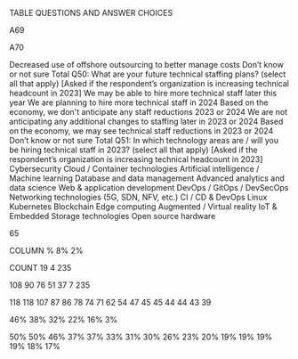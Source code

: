 TABLE QUESTIONS AND ANSWER CHOICES


A69


A70


Decreased use of offshore outsourcing to better manage costs
Don’t know or not sure
Total
Q50: What are your future technical staffing plans? (select all that apply) [Asked if the 
respondent’s organization is increasing technical headcount in 2023]
We may be able to hire more technical staff later this year
We are planning to hire more technical staff in 2024
Based on the economy, we don't anticipate any staff reductions 2023 or 2024
We are not anticipating any additional changes to staffing later in 2023 or 2024
Based on the economy, we may see technical staff reductions in 2023 or 2024
Don’t know or not sure
Total
Q51: In which technology areas are / will you be hiring technical staff in 2023? (select all that apply) 
[Asked if the respondent’s organization is increasing technical headcount in 2023]
Cybersecurity
Cloud / Container technologies
Artificial intelligence / Machine learning
Database and data management
Advanced analytics and data science
Web & application development
DevOps / GitOps / DevSecOps
Networking technologies (5G, SDN, NFV, etc.)
CI / CD & DevOps
Linux
Kubernetes
Blockchain
Edge computing
Augmented / Virtual reality
IoT & Embedded
Storage technologies
Open source hardware


 65


COLUMN %
8%
2%


COUNT
19
4
235


108
90
76
51
37
7
235


118
118
107
87
86
78
74
71
62
54
47
45
45
44
44
43
39


46%
38%
32%
22%
16%
3%


50%
50%
46%
37%
37%
33%
31%
30%
26%
23%
20%
19%
19%
19%
19%
18%
17%



